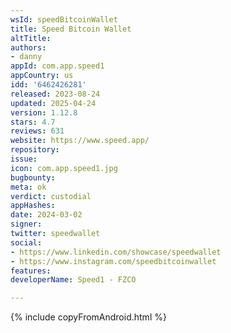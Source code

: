 ```yaml
---
wsId: speedBitcoinWallet
title: Speed Bitcoin Wallet
altTitle: 
authors:
- danny
appId: com.app.speed1
appCountry: us
idd: '6462426281'
released: 2023-08-24
updated: 2025-04-24
version: 1.12.8
stars: 4.7
reviews: 631
website: https://www.speed.app/
repository: 
issue: 
icon: com.app.speed1.jpg
bugbounty: 
meta: ok
verdict: custodial
appHashes: 
date: 2024-03-02
signer: 
twitter: speedwallet
social:
- https://www.linkedin.com/showcase/speedwallet
- https://www.instagram.com/speedbitcoinwallet
features: 
developerName: Speed1 - FZCO

---
```


{% include copyFromAndroid.html %}
